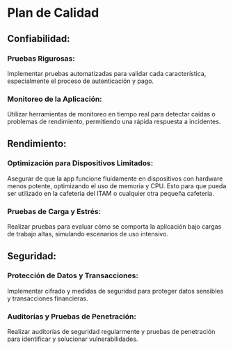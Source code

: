 # Plan de Calidad
## Confiabilidad:

### Pruebas Rigurosas: 
Implementar pruebas automatizadas para validar cada característica, especialmente el proceso de autenticación y pago.
### Monitoreo de la Aplicación: 
Utilizar herramientas de monitoreo en tiempo real para detectar caídas o problemas de rendimiento, permitiendo una rápida respuesta a incidentes.

## Rendimiento:

### Optimización para Dispositivos Limitados: 
Asegurar de que la app funcione fluidamente en dispositivos con hardware menos potente, optimizando el uso de memoria y CPU. Esto para que pueda ser utilizado en la cafeteria del ITAM o cualquier otra pequeña cafeteria. 
### Pruebas de Carga y Estrés: 
Realizar pruebas para evaluar cómo se comporta la aplicación bajo cargas de trabajo altas, simulando escenarios de uso intensivo.

## Seguridad:

### Protección de Datos y Transacciones: 
Implementar cifrado y medidas de seguridad para proteger datos sensibles y transacciones financieras.
### Auditorías y Pruebas de Penetración: 
Realizar auditorías de seguridad regularmente y pruebas de penetración para identificar y solucionar vulnerabilidades.

